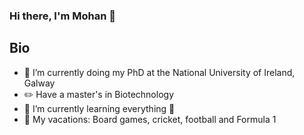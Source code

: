 ### Hi there, I'm Mohan 👋

## Bio
- :monkey: I’m currently doing my PhD at the National University of Ireland, Galway
- :pencil2: Have a master's in Biotechnology 
- 🌱 I’m currently learning everything 🤣
- 🥅 My vacations: Board games, cricket, football and Formula 1



<br />



[twitter]: https://twitter.com/mohanmg7
[linkedin]: https://www.linkedin.com/in/mohan-govindasamy-853437172/
